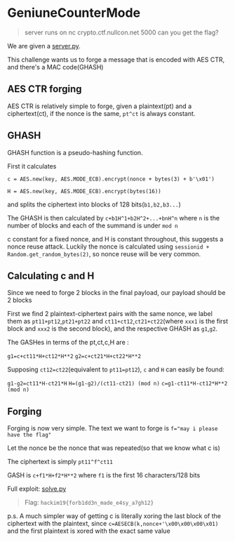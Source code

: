# GeniuneCounterMode
>server runs on
>nc crypto.ctf.nullcon.net 5000
>can you get the flag?

We are given a [server.py](./server.py).

This challenge wants us to forge a message that is encoded with AES CTR, and there's a MAC code(GHASH)

## AES CTR forging

AES CTR is relatively simple to forge, given a plaintext(pt) and a ciphertext(ct), if the nonce is the same, `pt^ct` is always constant.

## GHASH

GHASH function is a pseudo-hashing function.

First it calculates 

`c = AES.new(key, AES.MODE_ECB).encrypt(nonce + bytes(3) + b'\x01')`

`H = AES.new(key, AES.MODE_ECB).encrypt(bytes(16))`

and splits the ciphertext into blocks of 128 bits(`b1,b2,b3...`)

The GHASH is then calculated by `c+b1H^1+b2H^2+...+bnH^n` where `n` is the number of blocks and each of the summand is under `mod n`

c constant for a fixed nonce, and H is constant throughout, this suggests a nonce reuse attack. Luckily the nonce is calculated using `sessionid + Random.get_random_bytes(2)`, so nonce reuse will be very common.

## Calculating c and H


Since we need to forge 2 blocks in the final payload, our payload should be 2 blocks

First we find 2 plaintext-ciphertext pairs with the same nonce, we label them as `pt11+pt12`,`pt21+pt22` and `ct11+ct12`,`ct21+ct22`(where `xxx1` is the first block and `xxx2` is the second block), and the respective GHASH as `g1`,`g2`.

The GASHes in terms of the pt,ct,c,H are :

`g1=c+ct11*H+ct12*H**2`
`g2=c+ct21*H+ct22*H**2`

Supposing `ct12=ct22`(equivalent to `pt11=pt12`), `c` and `H` can easily be found:

`g1-g2=ct11*H-ct21*H`
`H=(g1-g2)/(ct11-ct21) (mod n)`
`c=g1-ct11*H-ct12*H**2 (mod n)`

## Forging

Forging is now very simple. The text we want to forge is `f="may i please have the flag"`

Let the nonce be the nonce that was repeated(so that we know what c is)

The ciphertext is simply `pt11^f^ct11`

GASH is `c+f1*H+f2*H**2` where `f1` is the first 16 characters/128 bits

Full exploit: [solve.py](./solve.py)

> Flag: `hackim19{forb1dd3n_made_e4sy_a7gh12}`

p.s. A much simpler way of getting c is literally xoring the last block of the ciphertext with the plaintext, since `c=AESECB(k,nonce+'\x00\x00\x00\x01)` and the first plaintext is xored with the exact same value
